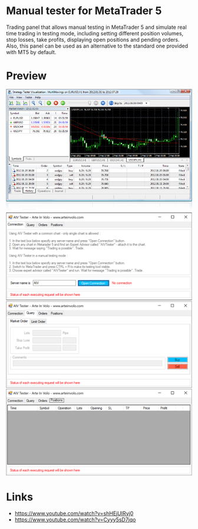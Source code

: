 # Manual tester for MetaTrader 5

Trading panel that allows manual testing in MetaTrader 5 and simulate real time trading in testing mode, including setting different position volumes, stop losses, take profits, displaying open positions and pending orders. 
Also, this panel can be used as an alternative to the standard one provided with MT5 by default. 

# Preview

![](Screens/Demo.png)
![](Screens/Home.png)
![](Screens/Inputs.png)
![](Screens/Positions.png)

# Links

- https://www.youtube.com/watch?v=shHEjUIRyj0
- https://www.youtube.com/watch?v=Cyyy5sD7jqo

